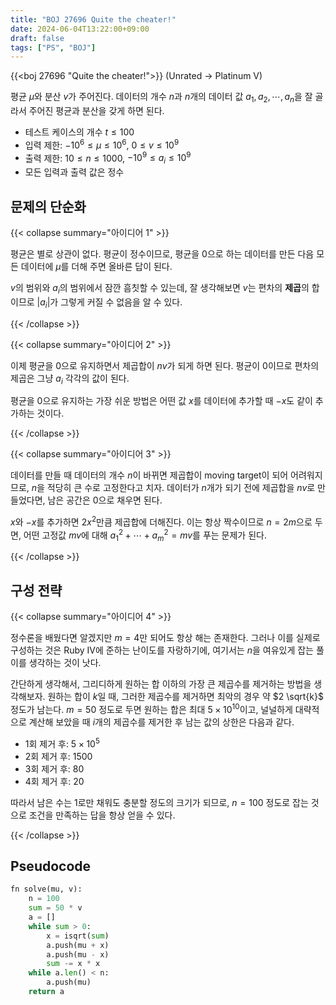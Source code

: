 ```yaml
---
title: "BOJ 27696 Quite the cheater!"
date: 2024-06-04T13:22:00+09:00
draft: false
tags: ["PS", "BOJ"]
---
```


{{<boj 27696 "Quite the cheater!">}} (Unrated -> Platinum V)

평균 $\mu$와 분산 $v$가 주어진다. 데이터의 개수 $n$과 $n$개의 데이터 값 $a_1, a_2, \cdots, a_n$을 잘 골라서 주어진 평균과 분산을 갖게 하면 된다.

<!--more-->

* 테스트 케이스의 개수 $t \le 100$
* 입력 제한: $-10^6 \le \mu \le 10^6$, $0 \le v \le 10^9$
* 출력 제한: $10 \le n \le 1000$, $-10^9 \le a_i \le 10^9$
* 모든 입력과 출력 값은 정수

## 문제의 단순화

{{< collapse summary="아이디어 1" >}}

평균은 별로 상관이 없다. 평균이 정수이므로, 평균을 0으로 하는 데이터를 만든 다음 모든 데이터에 $\mu$를 더해 주면 올바른 답이 된다.

$v$의 범위와 $a_i$의 범위에서 잠깐 흠칫할 수 있는데, 잘 생각해보면 $v$는 편차의 **제곱**의 합이므로 $|a_i|$가 그렇게 커질 수 없음을 알 수 있다.

{{< /collapse >}}

{{< collapse summary="아이디어 2" >}}

이제 평균을 0으로 유지하면서 제곱합이 $nv$가 되게 하면 된다. 평균이 0이므로 편차의 제곱은 그냥 $a_i$ 각각의 값이 된다.

평균을 0으로 유지하는 가장 쉬운 방법은 어떤 값 $x$를 데이터에 추가할 때 $-x$도 같이 추가하는 것이다.

{{< /collapse >}}

{{< collapse summary="아이디어 3" >}}

데이터를 만들 때 데이터의 개수 $n$이 바뀌면 제곱합이 moving target이 되어 어려워지므로, $n$을 적당히 큰 수로 고정한다고 치자. 데이터가 $n$개가 되기 전에 제곱합을 $nv$로 만들었다면, 남은 공간은 0으로 채우면 된다.

$x$와 $-x$를 추가하면 $2x^2$만큼 제곱합에 더해진다. 이는 항상 짝수이므로 $n = 2m$으로 두면, 어떤 고정값 $mv$에 대해 $a_1^2 + \cdots + a_m^2 = mv$를 푸는 문제가 된다.

{{< /collapse >}}

## 구성 전략

{{< collapse summary="아이디어 4" >}}

정수론을 배웠다면 알겠지만 $m=4$만 되어도 항상 해는 존재한다. 그러나 이를 실제로 구성하는 것은 Ruby IV에 준하는 난이도를 자랑하기에, 여기서는 $n$을 여유있게 잡는 풀이를 생각하는 것이 낫다.

간단하게 생각해서, 그리디하게 원하는 합 이하의 가장 큰 제곱수를 제거하는 방법을 생각해보자. 원하는 합이 $k$일 때, 그러한 제곱수를 제거하면 최악의 경우 약 $2 \sqrt{k}$ 정도가 남는다. $m = 50$ 정도로 두면 원하는 합은 최대 $5 \times 10^{10}$이고, 널널하게 대략적으로 계산해 보았을 때 $i$개의 제곱수를 제거한 후 남는 값의 상한은 다음과 같다.

* 1회 제거 후: $5 \times 10^5$
* 2회 제거 후: $1500$
* 3회 제거 후: $80$
* 4회 제거 후: $20$

따라서 남은 수는 1로만 채워도 충분할 정도의 크기가 되므로, $n = 100$ 정도로 잡는 것으로 조건을 만족하는 답을 항상 얻을 수 있다.

{{< /collapse >}}

## Pseudocode

```python
fn solve(mu, v):
    n = 100
    sum = 50 * v
    a = []
    while sum > 0:
        x = isqrt(sum)
        a.push(mu + x)
        a.push(mu - x)
        sum -= x * x
    while a.len() < n:
        a.push(mu)
    return a
```
